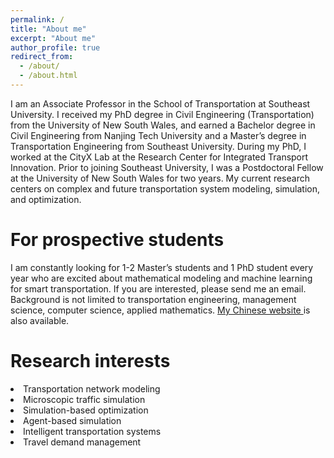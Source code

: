 ```yaml
---
permalink: /
title: "About me"
excerpt: "About me"
author_profile: true
redirect_from: 
  - /about/
  - /about.html
---
```


I am an Associate Professor in the School of Transportation at Southeast University. I received my PhD degree in Civil Engineering (Transportation) from the University of New South Wales, and earned a Bachelor degree in Civil Engineering from Nanjing Tech University and a Master’s degree in Transportation Engineering from Southeast University. During my PhD, I worked at the CityX Lab at the Research Center for Integrated Transport Innovation. Prior to joining Southeast University, I was a Postdoctoral Fellow at the University of New South Wales for two years. My current research centers on complex and future transportation system modeling, simulation, and optimization.

For prospective students
======
I am constantly looking for 1-2 Master’s students and 1 PhD student every year who are excited about mathematical modeling and machine learning for smart transportation. If you are interested, please send me an email. Background is not limited to transportation engineering, management science, computer science, applied mathematics. <a href="https://tc.seu.edu.cn/2023/1109/c25722a471750/page.htm."> My Chinese website </a> is also available.

Research interests
======
<li> Transportation network modeling </li> 
<li> Microscopic traffic simulation </li>
<li> Simulation-based optimization </li>
<li> Agent-based simulation </li>
<li> Intelligent transportation systems </li>
<li> Travel demand management </li>
